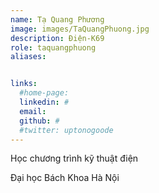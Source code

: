 ```yaml
---
name: Tạ Quang Phương
image: images/TaQuangPhuong.jpg
description: Điện-K69
role: taquangphuong
aliases:


links:
  #home-page: 
  linkedin: #
  email: 
  github: #
  #twitter: uptonogoode
---
```


Học chương trình kỹ thuật điện

Đại học Bách Khoa Hà Nội
